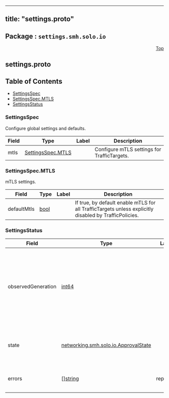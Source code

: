 
---
title: "settings.proto"
---

## Package : `settings.smh.solo.io`



<a name="top"></a>

<a name="API Reference for settings.proto"></a>
<p align="right"><a href="#top">Top</a></p>

## settings.proto


## Table of Contents
  - [SettingsSpec](#settings.smh.solo.io.SettingsSpec)
  - [SettingsSpec.MTLS](#settings.smh.solo.io.SettingsSpec.MTLS)
  - [SettingsStatus](#settings.smh.solo.io.SettingsStatus)







<a name="settings.smh.solo.io.SettingsSpec"></a>

### SettingsSpec
Configure global settings and defaults.


| Field | Type | Label | Description |
| ----- | ---- | ----- | ----------- |
| mtls | [SettingsSpec.MTLS](#settings.smh.solo.io.SettingsSpec.MTLS) |  | Configure mTLS settings for TrafficTargets. |






<a name="settings.smh.solo.io.SettingsSpec.MTLS"></a>

### SettingsSpec.MTLS
mTLS settings.


| Field | Type | Label | Description |
| ----- | ---- | ----- | ----------- |
| defaultMtls | [bool](#bool) |  | If true, by default enable mTLS for all TrafficTargets unless explicitly disabled by TrafficPolicies. |






<a name="settings.smh.solo.io.SettingsStatus"></a>

### SettingsStatus



| Field | Type | Label | Description |
| ----- | ---- | ----- | ----------- |
| observedGeneration | [int64](#int64) |  | The most recent generation observed in the the Settings metadata. If the observedGeneration does not match generation, the controller has not processed the most recent version of this resource. |
| state | [networking.smh.solo.io.ApprovalState](#networking.smh.solo.io.ApprovalState) |  | The state of the overall resource. It will only show accepted if no processing errors encountered. |
| errors | [][string](#string) | repeated | Any errors encountered while processing Settings object. |





 <!-- end messages -->

 <!-- end enums -->

 <!-- end HasExtensions -->

 <!-- end services -->


